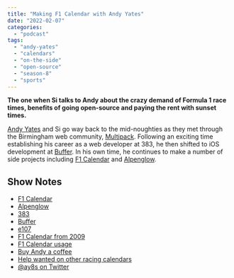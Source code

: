 ```yaml
---
title: "Making F1 Calendar with Andy Yates"
date: "2022-02-07"
categories: 
  - "podcast"
tags: 
  - "andy-yates"
  - "calendars"
  - "on-the-side"
  - "open-source"
  - "season-8"
  - "sports"
---
```


**The one when Si talks to Andy about the crazy demand of Formula 1 race times, benefits of going open-source and paying the rent with sunset times.**

[Andy Yates](http://andydev.co.uk) and Si go way back to the mid-noughties as they met through the Birmingham web community, [Multipack](http://multipack.co.uk). Following an exciting time establishing his career as a web developer at 383, he then shifted to iOS development at [Buffer](http://buffer.com). In his own time, he continues to make a number of side projects including [F1 Calendar](http://f1calendar.com) and [Alpenglow](https://alpenglowapp.com).

## Show Notes

- [F1 Calendar](http://f1calendar.com)
- [Alpenglow](https://alpenglowapp.com)
- [383](https://383project.com/)
- [Buffer](http://buffer.com)
- [e107](https://e107.org/)
- [F1 Calendar from 2009](https://web.archive.org/web/20090328122837/http://f1calendar.com/)
- [F1 Calendar usage](https://plausible.io/f1calendar.com)
- [Buy Andy a coffee](https://www.buymeacoffee.com/f1cal)
- [Help wanted on other racing calendars](https://github.com/sportstimes/f1/issues?q=is%3Aopen+is%3Aissue+label%3A%22help+wanted%22)
- [@ay8s on Twitter](http://twitter.com/ay8s)
